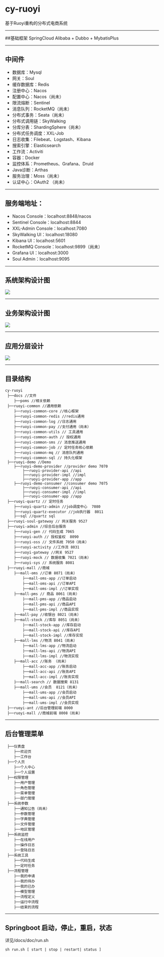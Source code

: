 # cy-ruoyi
基于Ruoyi重构的分布式电商系统

--- 
##基础框架
SpringCloud Alibaba + Dubbo + MybatisPlus

---
## 中间件
* 数据库：Mysql
* 网关：Soul
* 缓存数据库：Redis
* 注册中心：Nacos
* 配置中心：Nacos（尚未）
* 限流熔断：Sentinel
* 消息队列：RocketMQ（尚未）
* 分布式事务：Seata（尚未）
* 分布式调用链：SkyWalking
* 分库分表：ShardingSphere（尚未）
* 分布式任务调度：XXL-Job
* 日志收集：Filebeat、Logstash、Kibana
* 搜索引擎：Elasticsearch
* 工作流：Activiti
* 容器：Docker
* 监控体系：Prometheus、Grafana、Druid
* Java诊断：Arthas
* 服务治理：Moss（尚未）
* 认证中心：OAuth2 （尚未）

---
## 服务端地址：
* Nacos Console：localhost:8848/nacos
* Sentinel Console：localhost:8844
* XXL-Admin Console：localhost:7080
* SkyWalking UI：localhost:18080
* Kibana UI：localhost:5601
* RocketMQ Console：localhost:9899（尚未）
* Grafana UI：localhost:3000
* Soul Admin：localhost:9095

---
##  系统架构设计图
![](docs/doc/微服务架构设计.png)

---
##  业务架构设计图
![](docs/doc/业务架构设计.png)

---
##  应用分层设计
![](docs/doc/应用分层设计.png)

---
## 目录结构
```
cy-ruoyi
 ├──docs //文件
    ├──poms //相关依赖
 ├──ruoyi-common //通用依赖
    ├──ruoyi-common-core //核心框架
    ├──ruoyi-common-redis //redis通用
    ├──ruoyi-common-log //日志通用
    ├──ruoyi-common-pay //支付通用（尚未）
    ├──ruoyi-common-utils // 工具通用
    ├──ruoyi-common-auth // 授权通用
    ├──ruoyi-common-sms // 消息推送通用
    ├──ruoyi-common-job // 定时任务核心依赖
    ├──ruoyi-common-mq // 消息队列通用
    ├──ruoyi-common-sql // 持久化框架
 ├──ruoyi-demo //Demo 
    ├──ruoyi-demo-provider //provider demo 7070
        ├──ruoyi-provider-api //api
        ├──ruoyi-provider-impl //impl
        ├──ruoyi-provider-app //app
    ├──ruoyi-demo-consumer //consumer demo 7075
        ├──ruoyi-consumer-api //api
        ├──ruoyi-consumer-impl //impl
        ├──ruoyi-consumer-app //app
 ├──ruoyi-quartz // 定时任务
    ├──ruoyi-quartz-admin //job调度中心  7080
    ├──ruoyi-quartz-executor //job执行器  8011
    ├──sql //quartz sql
 ├──ruoyi-soul-gateway // 网关服务 9527
 ├──ruoyi-admin //综合后台服务
    ├──ruoyi-gen // 代码生成 7065
    ├──ruoyi-auth // 授权鉴权  8090
    ├──ruoyi-oss // 文件系统 7050（尚未）
    ├──ruoyi-activity //工作流 8031
    ├──ruoyi-gateway //网关 9527
    ├──ruoyi-mock // 数据收集 7021（尚未）
    ├──ruoyi-sys // 系统服务 8081
 ├──ruoyi-mall //商城
    ├──mall-oms //订单 8071（尚未）
        ├──mall-oms-app //订单启动
        ├──mall-oms-api //订单API
        ├──mall-oms-impl //订单实现
    ├──mall-pms // 商品 8061（尚未）
        ├──mall-pms-app //商品启动
        ├──mall-pms-api //商品API
        ├──mall-pms-impl //商品实现
    ├──mall-pay //收银台 8021（尚未）
    ├──mall-stock //库存 8051（尚未）
        ├──mall-stock-app //库存启动
        ├──mall-stock-api //库存API
        ├──mall-stock-impl //库存实现
    ├──mall-lms //物流 8041（尚未）
        ├──mall-lms-app //物流启动
        ├──mall-lms-api //物流API
        ├──mall-lms-impl //物流实现
    ├──mall-acc //账务 （尚未）
        ├──mall-acc-app //账务启动
        ├──mall-acc-api //账务API
        ├──mall-acc-impl //账务实现
    ├──mall-search // 数据搜索 8131
    ├──mall-ums //会员  8121（尚未）
        ├──mall-ums-app //会员启动
        ├──mall-ums-api //会员API
        ├──mall-ums-impl //会员实现
 ├──ruoyi-ant //后台管理前端 8000
 ├──ruoyi-mall //商城前端 8008（尚未）
```
 
---
## 后台管理菜单
```
 ├──仪表盘
    ├──欢迎页
    ├──工作台
 ├──个人页
    ├──个人中心
    ├──个人设置
 ├──权限管理
    ├──用户管理
    ├──角色管理
    ├──菜单管理
    ├──部门管理
 ├──系统参数
    ├──通知公告（尚未）
    ├──参数管理
    ├──字典管理
    ├──文件管理
    ├──地区管理
 ├──系统监控
    ├──在线用户
    ├──操作日志
    ├──登陆日志
 ├──系统工具
    ├──代码生成
    ├──定时任务
 ├──流程管理
    ├──我的申请
    ├──我的待办
    ├──我的已办
    ├──模型管理
    ├──流程定义
    ├──运行中流程
    ├──结束的流程 

```

---
## Springboot 启动，停止，重启，状态
详见/docs/doc/run.sh
```
sh run.sh [ start | stop | restart| status ]
```

